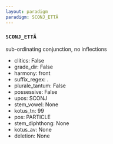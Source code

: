 ```yaml
---
layout: paradigm
paradigm: SCONJ_ETTÄ
---
```

### ` SCONJ_ETTÄ `

sub-ordinating conjunction, no inflections
* clitics: False
* grade_dir: False
* harmony: front
* suffix_regex: .
* plurale_tantum: False
* possessive: False
* upos: SCONJ
* stem_vowel: None
* kotus_tn: 99
* pos: PARTICLE
* stem_diphthong: None
* kotus_av: None
* deletion: None
